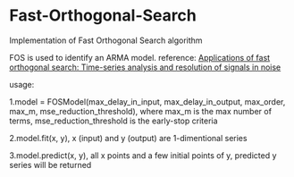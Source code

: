 # Fast-Orthogonal-Search
Implementation of Fast Orthogonal Search algorithm

FOS is used to identify an ARMA model. reference: [Applications of fast orthogonal search: Time-series analysis and resolution of signals in noise](https://link.springer.com/article/10.1007/BF02368043)

usage:

 1.model = FOSModel(max_delay_in_input, max_delay_in_output, max_order, max_m, mse_reduction_threshold), where max_m is the max number of  terms, mse_reduction_threshold is the early-stop criteria
 
 2.model.fit(x, y), x (input) and y (output) are 1-dimentional series
 
 3.model.predict(x, y), all x points and a few initial points of y, predicted y series will be returned
